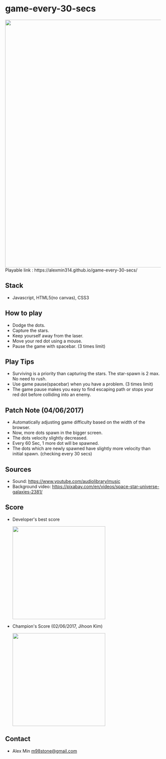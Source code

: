 # game-every-30-secs
<img src="http://i.imgur.com/8sGfNVK.png" width="800px" />
Playable link : https://alexmin314.github.io/game-every-30-secs/

## Stack
* Javascript, HTML5(no canvas), CSS3

## How to play
* Dodge the dots.
* Capture the stars.
* Keep yourself away from the laser.
* Move your red dot using a mouse.
* Pause the game with spacebar. (3 times limit)

## Play Tips
* Surviving is a priority than capturing the stars. The star-spawn is 2 max. No need to rush.
* Use game pause(spacebar) when you have a problem. (3 times limit)
* The game pause makes you easy to find escaping path or stops your red dot before colliding into an enemy.

## Patch Note (04/06/2017)
* Automatically adjusting game difficulty based on the width of the browser.
* Now, more dots spawn in the bigger screen.
* The dots velocity slightly decreased.
* Every 60 Sec, 1 more dot will be spawned.
* The dots which are newly spawned have slightly more velocity than initial spawn. (checking every 30 secs)

## Sources
* Sound: https://www.youtube.com/audiolibrary/music
* Background video: https://pixabay.com/en/videos/space-star-universe-galaxies-2381/

## Score
* Developer's best score

  <img src="http://i.imgur.com/Lqk7B9h.png" width="300px" />

* Champion's Score (02/06/2017, Jihoon Kim)

  <img src="http://i.imgur.com/OwAqHcz.png" width="300px" />


## Contact
* Alex Min m98stone@gmail.com

